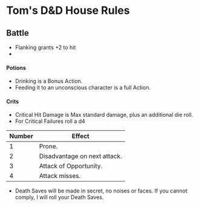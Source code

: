# Tom's D&D House Rules


## Battle

 - Flanking grants +2 to hit
 - 
 
 #### Potions
 - Drinking is a Bonus Action.
 - Feeding it to an unconscious character is a full Action.
 
 #### Crits
 - Critical Hit Damage is Max standard damage, plus an additional die roll.
 - For Critical Failures roll a d4

| Number | Effect                       |
| ------ | ---------------------------- |
| 1      | Prone.                       |
| 2      | Disadvantage on next attack. |
| 3      | Attack of Opportunity.       |
| 4      | Attack misses.               |

 
 - Death Saves will be made in secret, no noises or faces. If you cannot comply, I will roll your Death Saves.